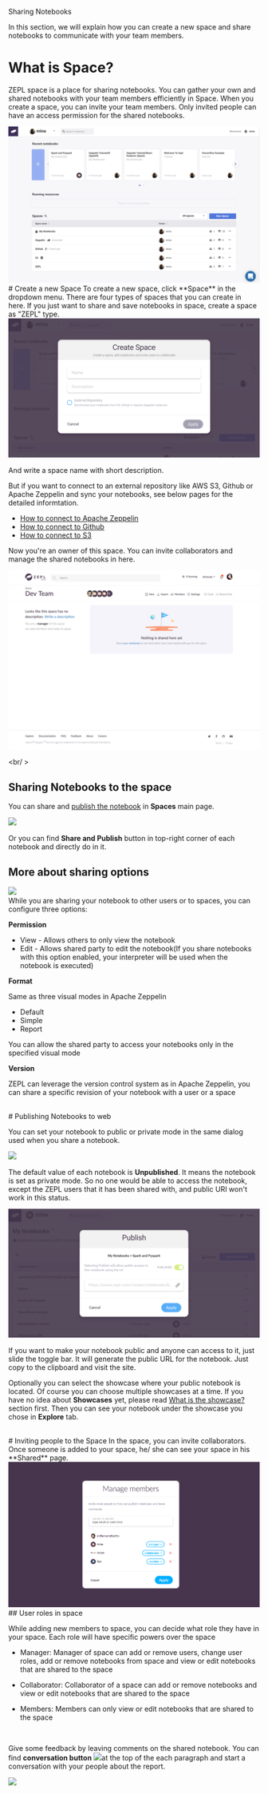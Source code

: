 <span class="header-font">Sharing Notebooks</span>

In this section, we will explain how you can create a new space and share notebooks to communicate with your team members.

# What is Space?

ZEPL space is a place for sharing notebooks. 
You can gather your own and shared notebooks with your team members efficiently in Space.
When you create a space, you can invite your team members. Only invited people can have an access permission for the shared notebooks.

<img src="../img/shared_main.png" class="image-box big-img"/>

<br/>
# Create a new Space
To create a new space, click **Space** in the dropdown menu.
There are four types of spaces that you can create in here. 
If you just want to share and save notebooks in space, create a space as "ZEPL" type.

<img src="../img/create_new_space.png" class="image-box big-img"/>

And write a space name with short description. 

But if you want to connect to an external repository like AWS S3, Github or Apache Zeppelin and sync your notebooks, see below pages for the detailed informtation.
  
  * [How to connect to Apache Zeppelin](../zeppelin_integration)
  * [How to connect to Github](../github_integration)
  * [How to connect to S3](../s3_integration)

Now you're an owner of this space. You can invite collaborators and manage the shared notebooks in here.

<img src="../img/after_add_space.png" class="image-box big-img"/>

<br/ >

## Sharing Notebooks to the space
You can share and [publish the notebook](exploring_notebook.md) in **Spaces** main page. 

<img src="../img/card_share_menu.png" class="card-img" />

Or you can find **Share and Publish** button in top-right corner of each notebook and directly do in it.
<br />

## More about sharing options
<img src="../img/sharing_dialog.png" class="image-box big-img"/>

<br />
While you are sharing your notebook to other users or to spaces, you can
configure three options:

**Permission**

* View - Allows others to only view the notebook
* Edit - Allows shared party to edit the notebook(If you share notebooks
with this option enabled, your interpreter will be used when the
notebook is executed)

**Format**

Same as three visual modes in Apache Zeppelin

* Default
* Simple
* Report

You can allow the shared party to access your notebooks only in the specified visual mode

**Version**

ZEPL can leverage the version control system as in Apache Zeppelin,
you can share a specific revision of your notebook with a user or a space

<br/>
# Publishing Notebooks to web

You can set your notebook to public or private mode in the same dialog used when you share a notebook.

<img src="../img/publish_dialog_initial.png" class="image-box big-img"/>

The default value of each notebook is **Unpublished**. It means the notebook is set as private mode.
So no one would be able to access the notebook, except the ZEPL users that it has been shared with, and public URI won't work in this status.

<img src="../img/publish_dialog.png" class="image-box big-img"/>

If you want to make your notebook public and anyone can access to it, just slide the toggle bar.
It will generate the public URL for the notebook. Just copy to the clipboard and visit the site.

Optionally you can select the showcase where your public notebook is located.
Of course you can choose multiple showcases at a time. If you have no idea about **Showcases** yet, please read [What is the showcase?](exploring_notebooks.md#what-is-the-showcase) section first. 
Then you can see your notebook under the showcase you chose in **Explore** tab. 


<br/>
# Inviting people to the Space
In the space, you can invite collaborators. Once someone is added to your space, he/ she can see your space in his **Shared** page.

<img src="../img/invite_people.png" class="image-box big-img"/>

<br/>
## User roles in space

While adding new members to space, you can decide what role they have in
your space. Each role will have specific powers over the space

* Manager: Manager of space can add or remove users, change user roles,
add or remove notebooks from space and view or edit notebooks that are
shared to the space

* Collaborator: Collaborator of a space can add or remove notebooks and
view or edit notebooks that are shared to the space

* Members: Members can only view or edit notebooks that are shared to
the space

<br/>

Give some feedback by leaving comments on the shared notebook.
You can find **conversation button** <img src="../img/conversation_button.png" class="button-img"/>at the top of the each paragraph and start a conversation with your people about the report.

<img src="../img/conversation.png" class="image-box big-img"/>
